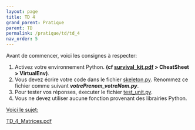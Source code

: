 ```yaml
---
layout: page
title: TD 4
grand_parent: Pratique
parent: TD
permalink: /pratique/td/td_4
nav_order: 5
---
```


<link rel="shortcut icon" href="https://new-leaves.github.io/img/favicon/favicon.ico">

Avant de commencer, voici les consignes à respecter:


1. Activez votre environnement Python. <b>(cf <a href="/docs/survival_kit.pdf" target="_blank"> survival_kit.pdf</a> > CheatSheet > VirtualEnv)</b>.
2. Vous devez écrire votre code dans le fichier <a href="/docs/td_4/skeleton.py"> skeleton.py</a>. Renommez ce fichier comme suivant <b>  <i>votrePrenom_votreNom.py</i></b>.
3. Pour tester vos réponses, éxecuter le fichier <a href="/docs/td_4/test_unit.py"> test_unit.py</a>.
4. Vous ne devez utiliser aucune fonction provenant des librairies Python.

<u>Voici le sujet: </u>

<a href="/docs/td_4/TD-4-Matrices.pdf" target="_blank"> TD_4_Matrices.pdf</a>